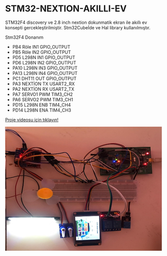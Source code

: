 # STM32-NEXTION-AKILLI-EV
STM32F4 discovery ve 2.8 inch nextion dokunmatik ekran ile akıllı ev konsepti gercekleştirilmiştir.
Stm32Cubeİde ve Hal library kullanılmıştır.

Stm32F4	           Donanım       <br/>
- PB4	  Röle IN1	  GPIO_OUTPUT <br>
- PB5  	Röle IN2	  GPIO_OUTPUT  <br>
- PD5 	L298N IN1	  GPIO_OUTPUT <br>
- PD6 	L298N IN2	  GPIO_OUTPUT <br>
- PA10	L298N IN3	  GPIO_OUTPUT <br>
- PA13	L298N IN4	  GPIO_OUTPUT <br>
- PC1 	DHT11 OUT	  GPIO_OUTPUT <br>
- PA3 	NEXTİON TX	USART2_RX <br>
- PA2	  NEXTİON RX	USART2_TX <br>
- PA7	  SERVO1 PWM	TIM3_CH2 <br>
- PA6	  SERVO2 PWM	TIM3_CH1 <br>
- PD15	L298N ENB	  TIM4_CH4  <br>
- PD14	L298N ENA	  TIM4_CH3 <br>

[Proje videosu için tıklayın!](https://drive.google.com/file/d/1z7vDsN92Ig8RMZQRaHtlpjLcWSlXltZZ/view?usp=sharing)

<img src="final_photo.jpg" width="600" height="400">

